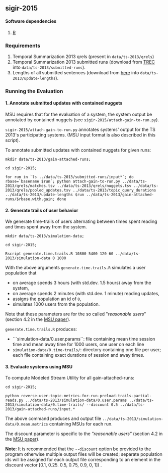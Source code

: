 
## sigir-2015

#### Software dependencies
1. [R](https://www.r-project.org/) 

### Requirements

1. Temporal Summarization 2013 qrels (present in ```data/ts-2013/qrels```)
2. Temporal Summarization 2013 submitted runs (download from [TREC](trec.nist.gov) into ```data/ts-2013/submitted-runs```).
3. Lengths of all submitted sentences (download from [here](https://cs.uwaterloo.ca/~gbaruah/ts-2013-update-lengths.html) into ```data/ts-2013/update-lengths```).

### Running the Evaluation

#### 1. Annotate submitted updates with contained nuggets
MSU requires that for the evaluation of a system, the system output be annotated by contained nuggets (see ```sigir-2015/attach-gain-to-run.py```).

```sigir-2015/attach-gain-to-run.py``` annotates systems' output for the TS 2013's participating systems. (MSU input format is also described in this script).

To annotate submitted updates with contained nuggets for given runs:
```
mkdir data/ts-2013/gain-attached-runs;

cd sigir-2015;

for run in `ls ../data/ts-2013/submitted-runs/input*`; do rbase=`basename $run`; python attach-gain-to-run.py ../data/ts-2013/qrels/matches.tsv ../data/ts-2013/qrels/nuggets.tsv ../data/ts-2013/qrels/pooled_updates.tsv ../data/ts-2013/topic_query_durations ../data/ts-2013/update-lengths $run ../data/ts-2013/gain-attached-runs/$rbase.with.gain; done
```

#### 2. Generate trails of user behavior

We generate time-trails of users alternating between times spent reading and times spent away from the system.

```
mkdir data/ts-2013/simulation-data;

cd sigir-2015;

Rscript generate.time.trails.R 10800 5400 120 60 ../data/ts-2013/simulation-data 0 1000
```  

With the above arguments ```generate.time.trails.R``` simulates a user population that 

- on average spends 3 hours (with std.dev. 1.5 hours) away from the system,
- on average spends 2 minutes (with std.dev. 1 minute) reading updates,
- assigns the population an id of ```0```,
- simulates 1000 users from the population.

Note that these parameters are for the so called "_reasonable users_" (section 4.2 in the
[MSU paper](https://cs.uwaterloo.ca/~gbaruah/baruah-et-al-sigir-2015.pdf)).


```generate.time.trails.R``` produces:

- ```simulation-data/0.user.params``: file containing mean time session time and mean  away time for 1000 users, one user on each line
- ```simulation-data/0.time-trails/```: directory containing one file per user; each file containing exact durations of session and away times.


#### 3. Evaluate systems using MSU

To compute Modeled Stream Utility for all gain-attached-runs:
```
cd sigir-2015;

python reverse-user-topic-metrics-for-run-preload-trails-partial-reads.py ../data/ts-2013/simulation-data/0.user.params ../data/ts-2013/simulation-data/0.time-trails/ --discount 0.5 ../data/ts-2013/gain-attached-runs/input.*
```

The above command produces and output file ```../data/ts-2013/simulation-data/0.mean.metrics``` containing MSUs for each run.

The discount parameter is specific to the _"reasonable users"_ (section 4.2 in the
[MSU paper](https://cs.uwaterloo.ca/~gbaruah/baruah-et-al-sigir-2015.pdf)).

**Note**: It is recommended that the ```--discount``` option be provided to the program otherwise multiple output files will be created; separate population ids will be assigned for each output file corresponding to an element in the discount vector [0.1, 0.25. 0.5, 0.75, 0.9, 0, 1]) . 
